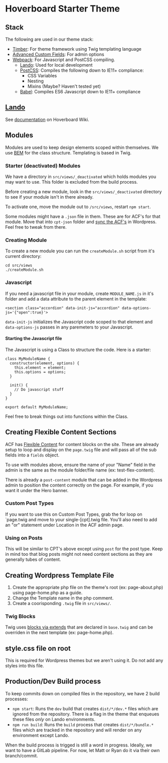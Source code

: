 Hoverboard Starter Theme
========================

## Stack ##

The following are used in our theme stack:

* [Timber](https://timber.github.io/docs/): For theme framework using Twig templating language
* [Advanced Custom Fields](https://www.advancedcustomfields.com): For admin options
* [Webpack](https://webpack.js.org): For Javascript and PostCSS compiling.
  * [Lando](https://docs.devwithlando.io): Used for local development
  * [PostCSS](http://postcss.org): Compiles the following down to IE11+ compliance:
    * CSS Variables
    * Nesting
    * Mixins (Maybe? Haven't tested yet)
  * [Babel](https://babeljs.io): Compiles ES6 Javascript down to IE11+ compliance

## [Lando](https://docs.devwithlando.io) ##

See [documentation](https://gitlab.com/hoverboard88/internal-tools/process-wiki/wikis/Hosting-Setup#user-content-setup-site-locally) on Hoverboard Wiki.

## Modules ##

Modules are used to keep design elements scoped within themselves. We use [BEM](https://getbem.com/naming/) for the class structure. Templating is based in Twig.

### Starter (deactivated) Modules ###

We have a directory in `src/views/_deactivated` which holds modules you may want to use. This folder is excluded from the build process.

Before creating a new module, look in the `src/views/_deactivated` directory to see if your module isn't in there already.

To activate one, move the module out to `/src/views`, restart `npm start`.

Some modules might have a `.json` file in them. These are for ACF's for that module. Move that into `cpt-json` folder and [sync the ACF's](https://www.advancedcustomfields.com/resources/synchronized-json/) in Wordpress. Feel free to tweak from there.

### Creating Module ###

To create a new module you can run the `createModule.sh` script from it's current directory:

```
cd src/views
./createModule.sh
```

### Javascript ###

If you need a javascript file in your module, create `MODULE_NAME.js` in it's folder and add a data attribute to the parent element in the template:

```
<section class="accordion" data-init-js="accordion" data-options-js='{"open":true}'>
```

`data-init-js` initializes the Javascript code scoped to that element and `data-options-js` passes in any paremeters to your Javascript.

#### Starting the Javascript file ####

The Javascript is using a Class to structure the code. Here is a starter:

```
class MyModuleName {
  constructor(element, options) {
    this.element = element;
    this.options = options;
  }

  init() {
    // Do javascript stuff
  }
}

export default MyModuleName;
```

Feel free to break things out into functions within the Class.

## Creating Flexible Content Sections ##

ACF has [Flexible Content](https://www.advancedcustomfields.com/resources/flexible-content/) for content blocks on the site. These are already setup to loop and display on the `page.twig` file and will pass all of the sub fields into a `fields` object.

To use with modules above, ensure the name of your "Name" field in the admin is the same as the module folder/file name (ex: test-flex-content).

There is already a `post-content` module that can be added in the Wordpress admin to position the content correctly on the page. For example, if you want it under the Hero banner.

### Custom Post Types ###

If you want to use this on Custom Post Types, grab the for loop on `page.twig and move to your single-[cpt].twig file. You'll also need to add an "or" statement under Location in the ACF admin page.

### Using on Posts ###

This will be similar to CPT's above except using `post` for the post type. Keep in mind too that blog posts might not need content sections as they are generally tubes of content.

## Creating Wordpress Template File ##

1. Create the appropriate php file on the theme's root (ex: page-about.php) using page-home.php as a guide.
2. Change the Template name in the php comment.
3. Create a coorisponding `.twig` file in `src/views/`.

### Twig Blocks ###

Twig uses [blocks via extends](https://twig.symfony.com/doc/2.x/tags/extends.html) that are declared in `base.twig` and can be overriden in the next template (ex: page-home.php).

## style.css file on root ##

This is required for Wordpress themes but we aren't using it. Do not add any styles into this file.

## Production/Dev Build process ##

To keep commits down on compiled files in the repository, we have 2 build processes:

* `npm start`: Runs the `dev` build that creates `dist/*/dev.*` files which are ignored from the repository. There is a flag in the theme that enqueues these files _only_ on Lando environments.
* `npm run build`: Runs the `build` process that creates `dist/*/bundle.*` files which are tracked in the repository and will render on any environment except Lando.

When the build process is trigged is still a word in progress. Ideally, we want to have a GitLab pipeline. For now, let Matt or Ryan do it via their own branch/commit.
